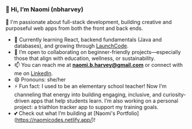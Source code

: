 ### 👋 Hi, I’m Naomi (nbharvey)

👀 I'm passionate about full-stack development, building creative and purposeful web apps from both the front and back ends.
- 🌱 Currently learning React, backend fundamentals (Java and databases), and growing through [LaunchCode](https://www.launchcode.org/).
- 🤝 I’m open to collaborating on beginner-friendly projects—especially those that align with education, wellness, or sustainability.
- 📫 You can reach me at **naomi.b.harvey@gmail.com** or connect with me on [LinkedIn](https://www.linkedin.com/in/naomi-harvey-masters-in-education-and-self-taught-software-developer).
- 😄 Pronouns: she/her  
- ⚡ Fun fact: I used to be an elementary school teacher!
    Now I'm channeling that energy into building engaging, inclusive, and curiosity-driven apps that help students learn.
    I’m also working on a personal project: a triathlon tracker app to support my training goals.
- 💕 Check out what I’m building at [Naomi's Portfolio] (https://naomicodes.netlify.app/)!
